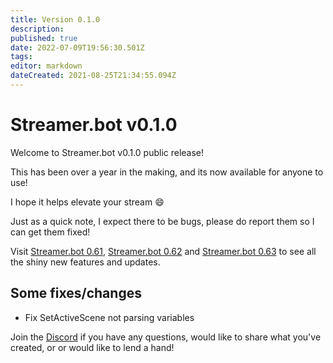 ```yaml
---
title: Version 0.1.0
description: 
published: true
date: 2022-07-09T19:56:30.501Z
tags: 
editor: markdown
dateCreated: 2021-08-25T21:34:55.094Z
---
```


# Streamer.bot v0.1.0
Welcome to Streamer.bot v0.1.0 public release!

This has been over a year in the making, and its now available for anyone to use!

I hope it helps elevate your stream 😄 

Just as a quick note, I expect there to be bugs, please do report them so I can get them fixed!

Visit [Streamer.bot 0.61](Version-0.61), [Streamer.bot 0.62](Version-0.62) and [Streamer.bot 0.63](Version-0.63) to see all the shiny new features and updates.

## Some fixes/changes

* Fix SetActiveScene not parsing variables

Join the [Discord](https://discord.gg/zuXpPpgD5K) if you have any questions, would like to share what you've created, or or would like to lend a hand!